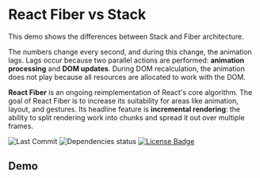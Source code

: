 # React Fiber vs Stack

This demo shows the differences between Stack and Fiber architecture.

The numbers change every second, and during this change, the animation lags.
Lags occur because two parallel actions are performed: **animation processing** and **DOM updates**.
During DOM recalculation, the animation does not play because all resources are allocated to work with the DOM.

**React Fiber** is an ongoing reimplementation of React's core algorithm. 
The goal of React Fiber is to increase its suitability for areas like animation, layout, and gestures. 
Its headline feature is **incremental rendering**: the ability to split rendering work into chunks and spread it out over multiple frames.

<div>
  <img alt="Last Commit" src="https://img.shields.io/github/last-commit/approxipix/react-stack-vs-fiber?color=2b9348">
  <img src="https://img.shields.io/depfu/approxipix/react-stack-vs-fiber" alt="Dependencies status" />
  <a href="https://github.com/approxipix/react-stack-vs-fiber/blob/master/LICENSE.md">
    <img src="https://img.shields.io/github/license/elangosundar/awesome-README-templates?color=2b9348" alt="License Badge"/>
  </a>
</div>

## Demo
